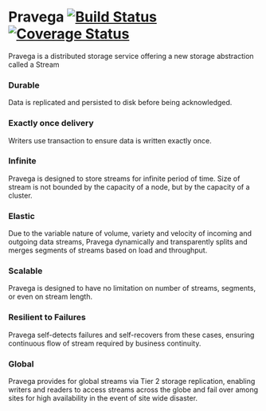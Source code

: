 # Pravega [![Build Status](https://travis-ci.com/pravega/pravega.svg?token=qhH3WLZqyhzViixpn6ZT&branch=master)](https://travis-ci.com/pravega/pravega) [![Coverage Status](https://coveralls.io/repos/github/pravega/pravega/badge.svg?t=IrRcfD)](https://coveralls.io/github/pravega/pravega) 

Pravega is a distributed storage service offering a new storage abstraction called a Stream

### **Durable**
Data is replicated and persisted to disk before being acknowledged.

### **Exactly once delivery**
Writers use transaction to ensure data is written exactly once. 

### **Infinite**
Pravega is designed to store streams for infinite period of time. Size of stream is not bounded by the capacity of a node, but by the capacity of a cluster.

### **Elastic** 
Due to the variable nature of volume, variety and velocity of incoming and outgoing data streams, Pravega dynamically and transparently splits and merges segments of streams based on load and throughput. 

### **Scalable**
Pravega is designed to have no limitation on number of streams, segments, or even on stream length.

### **Resilient to Failures**
Pravega self-detects failures and self-recovers from these cases, ensuring continuous flow of stream required by business continuity.

### **Global**
Pravega provides for global streams via Tier 2 storage replication, enabling writers and readers to access streams across the globe and fail over among sites for high availability in the event of site wide disaster.

